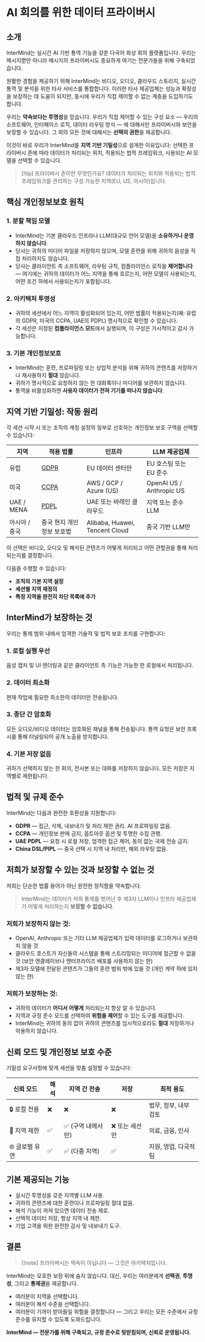 # AI 회의를 위한 데이터 프라이버시

## 소개

InterMind는 실시간 AI 기반 통역 기능을 갖춘 다국어 화상 회의 플랫폼입니다. 우리는 메시지뿐만 아니라 메시지의 프라이버시도 중요하게 여기는 전문가들을 위해 구축되었습니다.

원활한 경험을 제공하기 위해 InterMind는 비디오, 오디오, 클라우드 스토리지, 실시간 통역 및 분석을 위한 타사 서비스를 통합합니다. 이러한 타사 제공업체는 성능과 확장성을 보장하는 데 도움이 되지만, 동시에 우리가 직접 제어할 수 없는 계층을 도입하기도 합니다.

우리는 **약속보다는 투명성**을 믿습니다. 우리가 직접 제어할 수 있는 구성 요소 — 우리의 소프트웨어, 인터페이스 로직, 데이터 라우팅 방식 — 에 대해서만 프라이버시와 보안을 보장할 수 있습니다. 그 외의 모든 것에 대해서는 **선택의 권한**을 제공합니다.

이것이 바로 우리가 InterMind를 **지역 기반 기밀성**으로 설계한 이유입니다: 선택한 프라이버시 존에 따라 데이터가 처리되는 위치, 적용되는 법적 프레임워크, 사용되는 AI 모델을 선택할 수 있습니다.

> [!tip] 프라이버시 존이란 무엇인가요?
> 데이터가 처리되는 위치와 적용되는 법적 프레임워크를 관리하는 구성 가능한 지역(EU, US, 아시아)입니다.

## 핵심 개인정보보호 원칙

### 1. **분할 책임 모델**

- InterMind는 기본 클라우드 인프라나 LLM(대규모 언어 모델)을 **소유하거나 운영하지 않습니다**.
- 당사는 귀하의 미디어 파일을 저장하지 않으며, 모델 훈련을 위해 귀하의 음성을 직접 처리하지도 않습니다.
- 당사는 클라이언트 측 소프트웨어, 라우팅 규칙, 컴플라이언스 로직을 **제어합니다** — 여기에는 귀하의 데이터가 어느 지역을 통해 흐르는지, 어떤 모델이 사용되는지, 어떤 조건 하에서 사용되는지가 포함됩니다.

### 2. **아키텍처 투명성**

- 귀하의 세션에서 어느 지역이 활성화되어 있는지, 어떤 법률이 적용되는지(예: 유럽의 GDPR, 미국의 CCPA, UAE의 PDPL) 명시적으로 확인할 수 있습니다.
- 각 세션은 지정된 **컴플라이언스 모드**에서 실행되며, 이 구성은 가시적이고 감사 가능합니다.

### 3. **기본 개인정보보호**

- InterMind는 훈련, 프로파일링 또는 상업적 분석을 위해 귀하의 콘텐츠를 저장하거나 재사용하지 **절대** 않습니다.
- 귀하가 명시적으로 요청하지 않는 한 대화록이나 미디어를 보관하지 않습니다.
- 통역을 비활성화하면 **사용자 데이터가 전혀 기기를 떠나지 않습니다**.

## 지역 기반 기밀성: 작동 원리

각 세션 시작 시 또는 조직의 계정 설정의 일부로 선호하는 개인정보 보호 구역을 선택할 수 있습니다:

| 지역          | 적용 법률                                                                                     | 인프라                         | LLM 제공업체               |
| ------------- | --------------------------------------------------------------------------------------------- | ------------------------------ | -------------------------- |
| 유럽          | [GDPR](https://gdpr.eu)                                                                       | EU 데이터 센터만               | EU 호스팅 또는 EU 준수     |
| 미국          | [CCPA](https://oag.ca.gov/privacy/ccpa)                                                       | AWS / GCP / Azure (US)         | OpenAI US / Anthropic US   |
| UAE / MENA    | [PDPL](https://www.signzy.com/data-privacy-laws-in-the-uae-2025-everything-you-need-to-know/) | UAE 또는 바레인 클라우드       | 지역 또는 준수 LLM         |
| 아시아 / 중국 | 중국 현지 개인정보 보호법                                                                     | Alibaba, Huawei, Tencent Cloud | 중국 기반 LLM만            |

이 선택은 비디오, 오디오 및 해석된 콘텐츠가 어떻게 처리되고 어떤 관할권을 통해 처리되는지를 결정합니다.

다음을 수행할 수 있습니다:

- **조직의 기본 지역 설정**
- **세션별 지역 재정의**
- **특정 지역을 완전히 차단 목록에 추가**

## InterMind가 보장하는 것

우리는 통제 범위 내에서 엄격한 기술적 및 법적 보호 조치를 구현합니다:

### 1. **로컬 실행 우선**

음성 캡처 및 UI 렌더링과 같은 클라이언트 측 기능은 가능한 한 로컬에서 처리됩니다.

### 2. **데이터 최소화**

현재 작업에 필요한 최소한의 데이터만 전송됩니다.

### 3. **종단 간 암호화**

모든 오디오/비디오 데이터는 암호화된 채널을 통해 전송됩니다. 통역 요청은 보안 프록시를 통해 터널링되어 공개 노출을 방지합니다.

### 4. **기본 저장 없음**

귀하가 선택하지 않는 한 회의, 전사본 또는 대화를 저장하지 않습니다. 모든 저장은 지역별로 제한됩니다.

## 법적 및 규제 준수

InterMind는 다음과 완전한 호환성을 지원합니다:

- **GDPR** — 접근, 삭제, 내보내기 및 처리 제한 권리. AI 프로파일링 없음.
- **CCPA** — 개인정보 판매 금지, 옵트아웃 옵션 및 투명한 수집 관행.
- **UAE PDPL** — 요청 시 로컬 저장, 엄격한 접근 제어, 동의 없는 국제 전송 금지.
- **China DSL/PIPL** — 중국 선택 시 지역 내 처리만, 해외 라우팅 없음.

## 저희가 보장할 수 있는 것과 보장할 수 없는 것

저희는 단순한 법률 용어가 아닌 완전한 정직함을 약속합니다.

> InterMind는 데이터가 저희 통제를 벗어난 후 제3자 LLM이나 인프라 제공업체가 어떻게 처리하는지 **보장할 수 없습니다**.

### 저희가 보장하지 않는 것:

- OpenAI, Anthropic 또는 기타 LLM 제공업체가 입력 데이터를 로그하거나 보관하지 않을 것
- 클라우드 호스트가 자신들의 시스템을 통해 스트리밍되는 미디어에 접근할 수 없을 것 (보안 엔클레이브나 엔터프라이즈 배포를 사용하지 않는 한)
- 제3자 모델에 전달된 콘텐츠가 그들의 훈련 범위 밖에 있을 것 (개인 계약 하에 있지 않는 한)

### 저희가 보장하는 것:

- 귀하의 데이터가 **어디서 어떻게** 처리되는지 항상 알 수 있습니다.
- 지역과 규정 준수 모드를 선택하여 **위험을 제어**할 수 있는 도구를 제공합니다.
- InterMind는 귀하의 동의 없이 귀하의 콘텐츠를 임시적으로라도 **절대** 저장하거나 악용하지 않습니다.

## 신뢰 모드 및 개인정보 보호 수준

기밀성 요구사항에 맞게 세션을 맞춤 설정할 수 있습니다:

| 신뢰 모드        | 해석           | 지역 간 전송          | 저장               | 최적 용도                           |
| ---------------- | -------------- | --------------------- | ------------------ | ----------------------------------- |
| 🔒 로컬 전용     | ❌             | ❌                    | ❌                 | 법무, 정부, 내부 검토               |
| 🔐 지역 제한     | ✅             | ✅ (구역 내에서만)    | ❌ 또는 세션만     | 의료, 금융, 인사                    |
| 🌐 글로벌 유연   | ✅             | ✅ (다중 지역)        | ✅                 | 지원, 영업, 다국적 팀               |

## 기본 제공되는 기능

- 실시간 투명성을 갖춘 지역별 LLM 사용.
- 귀하의 콘텐츠에 대한 훈련이나 프로파일링 절대 없음.
- 해석 기능이 꺼져 있으면 데이터 전송 제로.
- 선택적 데이터 저장, 항상 지역 내 제한.
- 기업 고객을 위한 완전한 감사 및 내보내기 도구.

## 결론

> [!note] 프라이버시는 약속이 아닙니다 — 그것은 아키텍처입니다.

InterMind는 모호한 보장 뒤에 숨지 않습니다. 대신, 우리는 여러분에게 **선택권**, **투명성**, 그리고 **통제권**을 제공합니다.

- 여러분이 지역을 선택합니다.
- 여러분이 해석 수준을 선택합니다.
- 여러분이 기꺼이 받아들일 위험을 결정합니다 — 그리고 우리는 모든 수준에서 규정 준수를 유지할 수 있도록 도와드립니다.

**InterMind — 전문가를 위해 구축되고, 규정 준수로 뒷받침되며, 신뢰로 운영됩니다.**